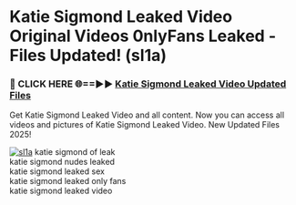 # Katie Sigmond Leaked Video Original Videos 0nlyFans Leaked - Files Updated! (sl1a)

<h3>🔴 CLICK HERE 🌐==►► <a href="https://tinyurl.com/2jnfzry5" rel="nofollow">Katie Sigmond Leaked Video Updated Files</a></h3>

Get Katie Sigmond Leaked Video and all content. Now you can access all videos and pictures of Katie Sigmond Leaked Video. New Updated Files 2025!

[![sl1a](https://i.imgur.com/GyGTBgg.gif)](https://tinyurl.com/2jnfzry5)
katie sigmond of leak<br>
katie sigmond nudes leaked<br>
katie sigmond leaked sex<br>
katie sigmond leaked only fans<br>
katie sigmond leaked video
